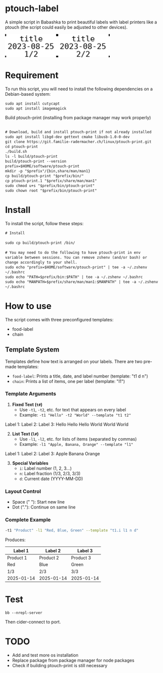 # ptouch-label

A simple script in Babashka to print beautiful labels with label printers like a ptouch (the script could easily be adjusted to other devices).

![Example](example.png)

# Requirement


To run this script, you will need to install the following dependencies on a Debian-based system:

``` 
sudo apt install cutycapt
sudo apt install imagemagick
```
Build ptouch-print (installing from package manager may work properly) 

```

# Download, build and install ptouch-print if not already installed
sudo apt install libgd-dev gettext cmake libusb-1.0-0-dev
git clone https://git.familie-radermacher.ch/linux/ptouch-print.git
cd ptouch-print
./build.sh
ls -l build/ptouch-print 
build/ptouch-print --version
prefix=$HOME/software/ptouch-print
mkdir -p "$prefix"/{bin,share/man/man1}
cp build/ptouch-print "$prefix/bin/"
cp ptouch-print.1 "$prefix/share/man/man1"
sudo chmod u+s "$prefix/bin/ptouch-print"
sudo chown root "$prefix/bin/ptouch-print"

```

# Install

To install the script, follow these steps:
``` 
# Install

sudo cp build/ptouch-print /bin/

# You may need to do the following to have ptouch-print in env variable between sessions. You can remove zshenv (and/or bash) or change accordingly to your shell.
sudo echo "prefix=$HOME/software/ptouch-print" | tee -a ~/.zshenv ~/.bashrc
sudo echo "PATH=$prefix/bin:$PATH" | tee -a ~/.zshenv ~/.bashrc
sudo echo "MANPATH=$prefix/share/man/man1:$MANPATH" | tee -a ~/.zshenv ~/.bashrc

```

# How to use

The script comes with three preconfigured templates:

- food-label
- chain

## Template System

Templates define how text is arranged on your labels. There are two pre-made templates:
- `food-label`: Prints a title, date, and label number (template: "t1 d n")
- `chain`: Prints a list of items, one per label (template: "l1")

### Template Arguments

1. **Fixed Text (`t#`)**
   - Use `-t1`, `-t2`, etc. for text that appears on every label
   - Example: `-t1 "Hello" -t2 "World" --template "t1 t2"`

Label 1: Label 2: Label 3:
Hello Hello Hello
World World World

2. **List Text (`l#`)**
   - Use `-l1`, `-l2`, etc. for lists of items (separated by commas)
   - Example: `-l1 "Apple, Banana, Orange" --template "l1"`

Label 1: Label 2: Label 3:
Apple Banana Orange

3. **Special Variables**
   - `i`: Label number (1, 2, 3...)
   - `n`: Label fraction (1/3, 2/3, 3/3)
   - `d`: Current date (YYYY-MM-DD)

### Layout Control

- Space (" "): Start new line
- Dot ("."): Continue on same line

### Complete Example

```bash
-t1 "Product" -l1 "Red, Blue, Green" --template "t1.i l1 n d"

```

Produces:

| Label 1     | Label 2     | Label 3     |
|------------|------------|------------|
| Product 1   | Product 2   | Product 3   |
| Red         | Blue        | Green       |
| 1/3         | 2/3         | 3/3         |
| 2025-01-14  | 2025-01-14  | 2025-01-14  |


# Test


``` 
bb --nrepl-server
```
 Then cider-connect to port.

# TODO

- Add and test more os installation
- Replace package from package manager for node packages
- Check if building ptouch-print is still necessary
